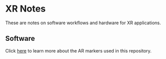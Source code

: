 # XR Notes
These are notes on software workflows and hardware for XR applications. 

## Software
Click [here](/documentation/ar-markers.md) to learn more about the AR markers used in this repository. 

